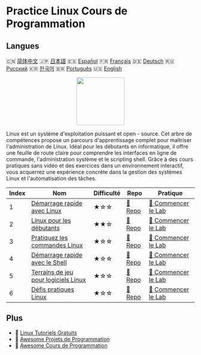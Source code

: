 # Practice Linux Cours de Programmation

## Langues

🇨🇳 [简体中文](README_zh.md) 🇯🇵 [日本語](README_ja.md) 🇪🇸 [Español](README_es.md) 🇫🇷 [Français](README_fr.md) 🇩🇪 [Deutsch](README_de.md) 🇷🇺 [Русский](README_ru.md) 🇰🇷 [한국어](README_ko.md) 🇧🇷 [Português](README_pt.md) 🇺🇸 [English](README.md) 

<div align="center">
<img width="128px" src="https://file.labex.io/path/k5LXo5b82pJm.png">
</div>

Linux est un système d'exploitation puissant et open - source. Cet arbre de compétences propose un parcours d'apprentissage complet pour maîtriser l'administration de Linux. Idéal pour les débutants en informatique, il offre une feuille de route claire pour comprendre les interfaces en ligne de commande, l'administration système et le scripting shell. Grâce à des cours pratiques sans vidéo et des exercices dans un environnement interactif, vous acquerrez une expérience concrète dans la gestion des systèmes Linux et l'automatisation des tâches.

|   Index | Nom                                                                                               | Difficulté   | Repo                                                                          | Pratique                                                                                |
|---------|---------------------------------------------------------------------------------------------------|--------------|-------------------------------------------------------------------------------|-----------------------------------------------------------------------------------------|
|       1 | [Démarrage rapide avec Linux](https://labex.io/fr/courses/quick-start-with-linux)                 | ★☆☆          | [🔗 Repo](https://github.com/labex-labs/quick-start-with-linux)               | [🚀 Commencer le Lab](https://labex.io/fr/courses/quick-start-with-linux)               |
|       2 | [Linux pour les débutants](https://labex.io/fr/courses/linux-for-noobs)                           | ★★☆          | [🔗 Repo](https://github.com/labex-labs/linux-for-noobs)                      | [🚀 Commencer le Lab](https://labex.io/fr/courses/linux-for-noobs)                      |
|       3 | [Pratiquez les commandes Linux](https://labex.io/fr/courses/linux-basic-commands-practice-online) | ★☆☆          | [🔗 Repo](https://github.com/labex-labs/linux-basic-commands-practice-online) | [🚀 Commencer le Lab](https://labex.io/fr/courses/linux-basic-commands-practice-online) |
|       4 | [Démarrage rapide avec le Shell](https://labex.io/fr/courses/quick-start-with-shell)              | ★☆☆          | [🔗 Repo](https://github.com/labex-labs/quick-start-with-shell)               | [🚀 Commencer le Lab](https://labex.io/fr/courses/quick-start-with-shell)               |
|       5 | [Terrains de jeu pour logiciels Linux](https://labex.io/fr/courses/linux-software-playgrounds)    | ★☆☆          | [🔗 Repo](https://github.com/labex-labs/linux-software-playgrounds)           | [🚀 Commencer le Lab](https://labex.io/fr/courses/linux-software-playgrounds)           |
|       6 | [Défis pratiques Linux](https://labex.io/fr/courses/linux-practice-challenges)                    | ★☆☆          | [🔗 Repo](https://github.com/labex-labs/linux-practice-challenges)            | [🚀 Commencer le Lab](https://labex.io/fr/courses/linux-practice-challenges)            |

## Plus

- 🔗 [Linux Tutoriels Gratuits](https://github.com/labex-labs/linux-free-tutorials)
- 🔗 [Awesome Projets de Programmation](https://github.com/labex-labs/awesome-programming-projects)
- 🔗 [Awesome Cours de Programmation](https://github.com/labex-labs/awesome-programming-courses)


